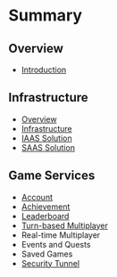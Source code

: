 # Summary

## Overview

* [Introduction](README.md)

## Infrastructure

* [Overview](infrastructure/overview.md)
* [Infrastructure](infrastructure/selection.md)
* [IAAS Solution](infrastructure/iaas-solution.md)
* [SAAS Solution](infrastructure/saas-solution.md)

## Game Services

* [Account](game-services/account.md)
* [Achievement](game-services/achievement.md)
* [Leaderboard](game-services/leaderboard.md)
* [Turn-based Multiplayer](game-services/turn-based-multiplayer.md)
* Real-time Multiplayer
* Events and Quests
* Saved Games
* [Security Tunnel](infrastructure/security.md)


